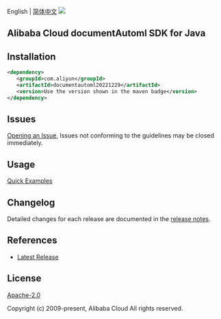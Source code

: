 English | [简体中文](README-CN.md)
![](https://aliyunsdk-pages.alicdn.com/icons/AlibabaCloud.svg)

## Alibaba Cloud documentAutoml SDK for Java

## Installation

```xml
<dependency>
   <groupId>com.aliyun</groupId>
   <artifactId>documentautoml20221229</artifactId>
   <version>Use the version shown in the maven badge</version>
</dependency>
```

## Issues
[Opening an Issue](https://github.com/aliyun/alibabacloud-java-sdk/issues/new), Issues not conforming to the guidelines may be closed immediately.

## Usage
[Quick Examples](https://github.com/aliyun/alibabacloud-java-sdk/blob/master/docs/0-Examples-EN.md#quick-examples)

## Changelog
Detailed changes for each release are documented in the [release notes](./ChangeLog.txt).

## References
* [Latest Release](https://github.com/aliyun/alibabacloud-java-sdk/)

## License
[Apache-2.0](http://www.apache.org/licenses/LICENSE-2.0)

Copyright (c) 2009-present, Alibaba Cloud All rights reserved.
